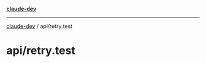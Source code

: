 [**claude-dev**](../../README.md)

***

[claude-dev](../../README.md) / api/retry.test

# api/retry.test
